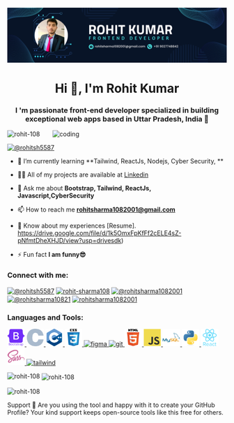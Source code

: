 ![logo](https://github.com/Rohit-108/Rohit-108/blob/main/github-header-image.png)

<h1 align="center">Hi 👋, I'm Rohit Kumar</h1>
<h3 align="center">I 'm passionate front-end developer specialized in building exceptional web apps based in Uttar Pradesh, India 📍</h3>
<img align="right" width="400" alt="coding"  src="https://physicsgurukul.files.wordpress.com/2019/02/character-1.gif"/>

<p align="left"> <img src="https://komarev.com/ghpvc/?username=rohit-108&label=Profile%20views&color=0e75b6&style=flat" alt="rohit-108" /> </p>

<p align="left"> <a href="https://twitter.com/@rohitsh5587" target="blank"><img src="https://img.shields.io/twitter/follow/@rohitsh5587?logo=twitter&style=for-the-badge" alt="@rohitsh5587" /></a> </p>

- 🌱 I’m currently learning **Tailwind, ReactJs, Nodejs, Cyber Security, **

- 👨‍💻 All of my projects are available at [Linkedin]([https://www.linkedin.com/in/rohit-sharma108/])

- 💬 Ask me about **Bootstrap, Tailwind, ReactJs, Javascript,CyberSecurity**

- 📫 How to reach me **rohitsharma1082001@gmail.com**

- 📄 Know about my experiences [Resume]. https://drive.google.com/file/d/1k5OmxFpKfFf2cELE4sZ-pNfmtDheXHJD/view?usp=drivesdk)

- ⚡ Fun fact **I am funny😎**

<h3 align="left">Connect with me:</h3>
<p align="left">
<a href="https://twitter.com/@rohitsh5587" target="blank"><img align="center" src="https://raw.githubusercontent.com/rahuldkjain/github-profile-readme-generator/master/src/images/icons/Social/twitter.svg" alt="@rohitsh5587" height="30" width="40" /></a>
<a href="https://linkedin.com/in/rohit-sharma108" target="blank"><img align="center" src="https://raw.githubusercontent.com/rahuldkjain/github-profile-readme-generator/master/src/images/icons/Social/linked-in-alt.svg" alt="rohit-sharma108" height="30" width="40" /></a>
<a href="https://medium.com/@rohitsharma1082001" target="blank"><img align="center" src="https://raw.githubusercontent.com/rahuldkjain/github-profile-readme-generator/master/src/images/icons/Social/medium.svg" alt="@rohitsharma1082001" height="30" width="40" /></a>
<a href="https://www.hackerrank.com/@rohitsharma10821" target="blank"><img align="center" src="https://raw.githubusercontent.com/rahuldkjain/github-profile-readme-generator/master/src/images/icons/Social/hackerrank.svg" alt="@rohitsharma10821" height="30" width="40" /></a>
<a href="https://auth.geeksforgeeks.org/user/rohitsharma1082001" target="blank"><img align="center" src="https://raw.githubusercontent.com/rahuldkjain/github-profile-readme-generator/master/src/images/icons/Social/geeks-for-geeks.svg" alt="rohitsharma1082001" height="30" width="40" /></a>
</p>

<h3 align="left">Languages and Tools:</h3>
<p align="left"> <a href="https://getbootstrap.com" target="_blank" rel="noreferrer"> <img src="https://raw.githubusercontent.com/devicons/devicon/master/icons/bootstrap/bootstrap-plain-wordmark.svg" alt="bootstrap" width="40" height="40"/> </a> <a href="https://www.cprogramming.com/" target="_blank" rel="noreferrer"> <img src="https://raw.githubusercontent.com/devicons/devicon/master/icons/c/c-original.svg" alt="c" width="40" height="40"/> </a> <a href="https://www.w3schools.com/cpp/" target="_blank" rel="noreferrer"> <img src="https://raw.githubusercontent.com/devicons/devicon/master/icons/cplusplus/cplusplus-original.svg" alt="cplusplus" width="40" height="40"/> </a> <a href="https://www.w3schools.com/css/" target="_blank" rel="noreferrer"> <img src="https://raw.githubusercontent.com/devicons/devicon/master/icons/css3/css3-original-wordmark.svg" alt="css3" width="40" height="40"/> </a> <a href="https://www.figma.com/" target="_blank" rel="noreferrer"> <img src="https://www.vectorlogo.zone/logos/figma/figma-icon.svg" alt="figma" width="40" height="40"/> </a> <a href="https://git-scm.com/" target="_blank" rel="noreferrer"> <img src="https://www.vectorlogo.zone/logos/git-scm/git-scm-icon.svg" alt="git" width="40" height="40"/> </a> <a href="https://www.w3.org/html/" target="_blank" rel="noreferrer"> <img src="https://raw.githubusercontent.com/devicons/devicon/master/icons/html5/html5-original-wordmark.svg" alt="html5" width="40" height="40"/> </a> <a href="https://developer.mozilla.org/en-US/docs/Web/JavaScript" target="_blank" rel="noreferrer"> <img src="https://raw.githubusercontent.com/devicons/devicon/master/icons/javascript/javascript-original.svg" alt="javascript" width="40" height="40"/> </a> <a href="https://www.mysql.com/" target="_blank" rel="noreferrer"> <img src="https://raw.githubusercontent.com/devicons/devicon/master/icons/mysql/mysql-original-wordmark.svg" alt="mysql" width="40" height="40"/> </a> <a href="https://www.python.org" target="_blank" rel="noreferrer"> <img src="https://raw.githubusercontent.com/devicons/devicon/master/icons/python/python-original.svg" alt="python" width="40" height="40"/> </a> <a href="https://reactjs.org/" target="_blank" rel="noreferrer"> <img src="https://raw.githubusercontent.com/devicons/devicon/master/icons/react/react-original-wordmark.svg" alt="react" width="40" height="40"/> </a> <a href="https://sass-lang.com" target="_blank" rel="noreferrer"> <img src="https://raw.githubusercontent.com/devicons/devicon/master/icons/sass/sass-original.svg" alt="sass" width="40" height="40"/> </a> <a href="https://tailwindcss.com/" target="_blank" rel="noreferrer"> <img src="https://www.vectorlogo.zone/logos/tailwindcss/tailwindcss-icon.svg" alt="tailwind" width="40" height="40"/> </a> </p>

<p><img align="left" src="https://github-readme-stats.vercel.app/api/top-langs?username=rohit-108&show_icons=true&locale=en&layout=compact" alt="rohit-108" /></p>

<p>&nbsp;<img align="center" src="https://github-readme-stats.vercel.app/api?username=rohit-108&show_icons=true&locale=en" alt="rohit-108" /></p>

<p><img align="center" src="https://github-readme-streak-stats.herokuapp.com/?user=rohit-108&" alt="rohit-108" /></p>

Support 🙏
Are you using the tool and happy with it to create your GitHub Profile?
Your kind support keeps open-source tools like this free for others.

